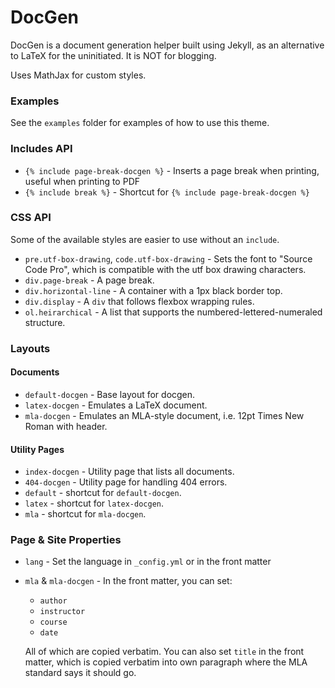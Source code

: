 # DocGen
DocGen is a document generation helper built using Jekyll, as an alternative to
LaTeX for the uninitiated. It is NOT for blogging.

Uses MathJax for custom styles.

### Examples
See the `examples` folder for examples of how to use this theme.

### Includes API
- `{% include page-break-docgen %}` - Inserts a page break when printing, useful
  when printing to PDF
- `{% include break %}` - Shortcut for `{% include page-break-docgen %}`

### CSS API
Some of the available styles are easier to use without an `include`.

- `pre.utf-box-drawing`, `code.utf-box-drawing` - Sets the font to "Source Code Pro",
  which is compatible with the utf box drawing characters.
- `div.page-break` - A page break.
- `div.horizontal-line` - A container with a 1px black border top.
- `div.display` - A `div` that follows flexbox wrapping rules.
- `ol.heirarchical` - A list that supports the numbered-lettered-numeraled structure.

### Layouts

#### Documents
- `default-docgen` - Base layout for docgen.
- `latex-docgen` - Emulates a LaTeX document.
- `mla-docgen` - Emulates an MLA-style document, i.e. 12pt Times New Roman with header.

#### Utility Pages
- `index-docgen` - Utility page that lists all documents.
- `404-docgen` - Utility page for handling 404 errors.
- `default` - shortcut for `default-docgen`.
- `latex` - shortcut for `latex-docgen`.
- `mla` - shortcut for `mla-docgen`.

### Page & Site Properties
- `lang` - Set the language in `_config.yml` or in the front matter
- `mla` & `mla-docgen` - In the front matter, you can set:

  - `author`
  - `instructor`
  - `course`
  - `date`

  All of which are copied verbatim. You can also set `title` in the front matter,
  which is copied verbatim into own paragraph where the MLA standard says it should go.

